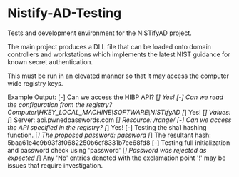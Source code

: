 # Nistify-AD-Testing
Tests and development environment for the NISTifyAD project. 

The main project produces a DLL file that can be loaded onto domain controllers and workstations which implements the latest NIST guidance for known secret authentication.

This must be run in an elevated manner so that it may access the computer wide registry keys. 

Example Output:
[-] Can we access the HIBP API?
[*] Yes!
[-] Can we read the configuration from the registry?
Computer\HKEY_LOCAL_MACHINE\SOFTWARE\NISTifyAD
[*] Yes!
[*] Values:
[*] Server: api.pwnedpasswords.com
[*] Resource: /range/
[-] Can we access the API specified in the registry?
[*] Yes!
[-] Testing the sha1 hashing function.
[*] The proposed password: password
[*] The resultant hash: 5baa61e4c9b93f3f0682250b6cf8331b7ee68fd8
[-] Testing full initialization and password check using 'password'
[*] Password was rejected as expected
[*] Any 'No' entries denoted with the exclamation point '!' may be issues that require investigation.
